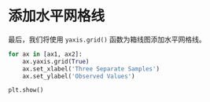 # 添加水平网格线

最后，我们将使用 `yaxis.grid()` 函数为箱线图添加水平网格线。

```python
for ax in [ax1, ax2]:
    ax.yaxis.grid(True)
    ax.set_xlabel('Three Separate Samples')
    ax.set_ylabel('Observed Values')

plt.show()
```
